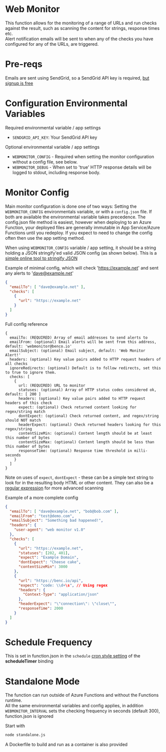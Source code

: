 # Web Monitor
This function allows for the monitoring of a range of URLs and run checks against the result, such as scanning the content for strings, response times etc.  
Alert notification emails will be sent to when any of the checks you have configured for any of the URLs, are triggered.

# Pre-reqs
Emails are sent using SendGrid, so a SendGrid API key is required, [but signup is free](https://signup.sendgrid.com/)

# Configuration Environmental Variables
Required environmental variable / app settings
- `SENDGRID_API_KEY`: Your SendGrid API key

Optional environmental variable / app settings
- `WEBMONITOR_CONFIG` - Required when setting the monitor configuration without a config file, see below.
- `WEBMONITOR_DEBUG` - When set to 'true' HTTP response details will be logged to stdout, including response body.

# Monitor Config
Main monitor configuration is done one of two ways: Setting the `WEBMONITOR_CONFIG` environmentals variable, or with a `config.json` file. If both are available the environmental variable takes precedence. The config.json file method is easiest, however when deploying to an Azure Function, your deployed files are generally immutable in App Service/Azure Functions until you redeploy. If you expect to need to change the config often then use the app setting method.

When using `WEBMONITOR_CONFIG` variable / app setting, it should be a string holding a JSON stringify'ed valid JSON config (as shown below). This is a [simple online tool to stringify JSON](https://onlinetexttools.com/json-stringify-text)

Example of minimal config, which will check 'https://example.net' and sent any alerts to 'dave@example.net'
```json
{
  "emailTo": [ "dave@example.net" ],
  "checks": [
    {
      "url": "https://example.net"
    }
  ]
}
```

Full config reference
```text
{
  emailTo: (REQUIRED) Array of email addresses to send alerts to
  emailFrom: (optional) Email alerts will be sent from this address, default: 'webmonitor@benco.io'
  emailSubject: (optional) Email subject, default: 'Web Monitor Alert!'
  headers: (optional) Key value pairs added to HTTP request headers of all checks
  ignoreRedirects: (optional) Default is to follow redirects, set this to true to ignore them.
  checks: [
    {
      url: (REQUIRED) URL to monitor
      statuses: (optional) Array of HTTP status codes considered ok, default: [ 200 ]
      headers: (optional) Key value pairs added to HTTP request headers of this check
      expect: (optional) Check returned content looking for regex/string match
      dontExpect: (optional) Check returned content, and regex/string should NOT match 
      headerExpect: (optional) Check returned headers looking for this regex/string
      contentSizeMin: (optional) Content length should be at least this number of bytes
      contentSizeMax: (optional) Content length should be less than this number of bytes
      responseTime: (optional) Response time threshold in milli-seconds
    }
  ]
}
```

Note on uses of `expect`, `dontExpect` - these can be a simple text string to look for in the resulting body HTML or other content. They can also be a [regular expression](https://developer.mozilla.org/en-US/docs/Web/JavaScript/Guide/Regular_Expressions) for more advanced scanning

Example of a more complete config
```json
{
  "emailTo": [ "dave@example.net", "bob@bob.com" ],
  "emailFrom": "test@demo.com",
  "emailSubject": "Something bad happened!",
  "headers": {
    "user-agent": "web monitor v1.0"
  },
  "checks": [
    {
      "url": "https://example.net",
      "statuses": [202, 401],
      "expect": "Example Domain",
      "dontExpect": "Cheese cake",
      "contentSizeMin": 3000
    },
    {
      "url": "https://benc.io/api",
      "expect": "code: \\d+\s", // Using regex
      "headers": {
        "Context-Type": "application/json"
      },
      "headerExpect": "\"connection\": \"close\"",
      "responseTime": 2000
    }
  ]
}
```

# Schedule Frequency
This is set in function.json in the `schedule` [cron style setting](https://docs.microsoft.com/en-us/azure/azure-functions/functions-bindings-timer?tabs=javascript) of the **scheduleTimer** binding

# Standalone Mode
The function can run outside of Azure Functions and without the Functions runtime.  
All the same environmental variables and config applies, in addition `WEBMONITOR_INTERVAL` sets the checking frequency in seconds (default 300), function.json is ignored

Start with 
```bash
node standalone.js
```

A Dockerfile to build and run as a container is also provided
